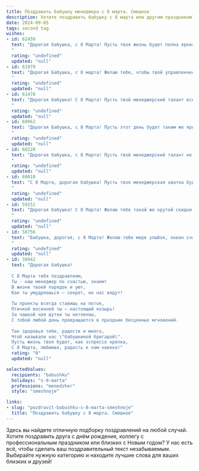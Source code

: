 ```yaml
---
title: Поздравить бабушку менеджера с 8 марта. Смешное
description: Хотите поздравить бабушку с 8 марта или другим праздником? Наш ИИ создаст незабываемое поздравление, а вы обязательно выделитесь среди других.  
date: 2024-09-05
tags: second tag
wishes:
- id: 62450
  text: "Дорогая бабушка, с 8 Марта! Пусть твоя жизнь будет полна ярких красок, как отчёт о проделанной работе, а настроение всегда будет на высоте, как план продаж после удачного месяца! 😉
  "
  rating: "undefined"
  updated: "null"
- id: 61979
  text: "Дорогая Бабушка, с 8 марта! Желаю тебе, чтобы твой управленческий талант проявился в умении управлять внуками, а не только офисом! 😂 Пусть этот день будет полон радости, цветов и, конечно же, вкусных тортиков! 🥳
  "
  rating: "undefined"
  updated: "null"
- id: 61470
  text: "Дорогая бабушка! С 8 Марта! Пусть твой менеджерский талант всегда приводит к успеху, даже если это успех в закупке самых вкусных конфет и самых пушистых пледов! 😉
  "
  rating: "undefined"
  updated: "null"
- id: 60962
  text: "Дорогая Бабушка, с 8 Марта! Пусть этот день будет таким же ярким и успешным, как Ваши самые удачные сделки!  Желаем Вам неиссякаемого оптимизма, чтобы даже самые сложные клиенты не могли испортить Вам настроение, и крепкого здоровья, чтобы Вы могли долгое время руководить своим внуками (и, возможно, даже правнуками)!
  "
  rating: "undefined"
  updated: "null"
- id: 60228
  text: "Дорогая бабушка, с 8 Марта! Пусть твой менеджерский талант не знает границ, а клиенты твои всегда будут довольны. 😉  Желаю, чтобы тебя окружала только любовь, а работа приносила только радость! 🌷
  "
  rating: "undefined"
  updated: "null"
- id: 60010
  text: "С 8 Марта, дорогая бабушка! Пусть твоя менеджерская хватка будет железной, а скидки на продукты - космическими! 🎉
  "
  rating: "undefined"
  updated: "null"
- id: 59251
  text: "Дорогая бабушка! С 8 Марта! Желаю тебе такой же крутой скидки на все, как ты делаешь на работе, управляя своими клиентами  😉. Пусть эта весна будет яркой и полна новых интересных задач, а на работе пусть царят мир и спокойствие (хотя бы до обеда)! 🥳
  "
  rating: "undefined"
  updated: "null"
- id: 58756
  text: "Бабушка, дорогая, с 8 Марта! Желаю тебе море улыбок, океан счастья и чтобы все твои менеджерские таланты пригодились только для того, чтобы управлять своим собственным настроением! 😜
  "
  rating: "undefined"
  updated: "null"
- id: 38942
  text: "Дорогая бабушка!
  
  С 8 Марта тебя поздравляем,
  Ты - наш менеджер по счастью, знаем!
  В жизни твоей порядок и уют,
  Как ты умудряешься — секрет, но нас ведут!
  
  Ты проекты всегда ставишь на поток,
  Птичкой весенней ты — настоящий козырь!
  За чашкой чая шутки ты нетленны,
  С тобой любой день превращается в праздник бесценных мгновений.
  
  Так здоровья тебе, радости и много,
  Чтоб называли нас \"бабушкиной бригадой\".
  Пусть жизнь твоя будет, как эспрессо крепка,
  С 8 Марта, любимая, радость к нам навека!"
  rating: "0"
  updated: "null"

selectedValues:
  recipients: "babushku"
  holidays: "s-8-marta"
  professions: "menedzher"
  style: "smeshnoje"

links:
- slug: "pozdravit-babushku-s-8-marta-smeshnoje"
  title: "Поздравить бабушку с 8 марта. Смешное"
---
```


Здесь вы найдете отличную подборку поздравлений на любой случай. 
Хотите поздравить друга с днём рождения, коллегу с профессиональным праздником или близких с Новым годом? У нас есть всё, чтобы сделать ваш поздравительный текст незабываемым. Выбирайте нужную категорию и находите лучшие слова для ваших близких и друзей!
